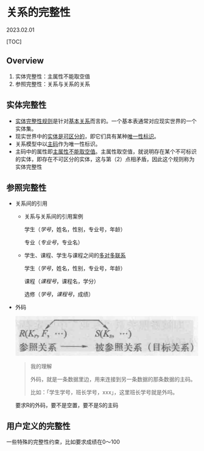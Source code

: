 # 关系的完整性
2023.02.01

[TOC]

## Overview

1. 实体完整性：主属性不能取空值
2. 参照完整性：关系与关系的关系

## 实体完整性

* <u>实体完整性规则</u>是针对<u>基本关系</u>而言的。一个基本表通常对应现实世界的一个实体集。
* 现实世界中的<u>实体是可区分的</u>，即它们具有某种<u>唯一性标识</u>。
* 关系模型中以<u>主码</u>作为唯一性标识。
* 主码中的属性即<u>主属性不能取空值</u>。主属性取空值，就说明存在某个不可标识的实体，即存在不可区分的实体，这与第（2）点相矛盾，因此这个规则称为实体完整性

## 参照完整性

* 关系间的引用

  * 关系与关系间的引用案例

    学生（*学号*，姓名，性别，专业号，年龄）　 

    专业（*专业号*，专业名）

  * 学生、课程、学生与课程之间的<u>多对多联系</u>

    学生（*学号*，姓名，性别，专业号，年龄）     

    课程（*课程号*，课程名，学分）     

    选修（*学号*，*课程号*，成绩）

* 外码

  ![image-20230201142814227](resources/image-20230103153221334.png)

  > 我的理解
  >
  > 外码，就是一条数据里边，用来连接到另一条数据的那条数据的主码。
  >
  > 比如：「学生学号，班长学号，xxx」，这里班长学号就是外吗。

  要求R的外码，要不是空置，要不是S的主码

## 用户定义的完整性

一些特殊的完整性约束，比如要求成绩在0～100


